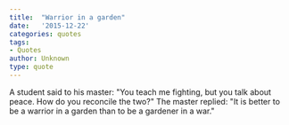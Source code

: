 ```yaml
---
title:  "Warrior in a garden"
date:   '2015-12-22'
categories: quotes
tags:
- Quotes
author: Unknown
type: quote
---
```


A student said to his master: "You teach me fighting, but you talk about peace. How do you reconcile the two?" The master replied: "It is better to be a warrior in a garden than to be a gardener in a war."
